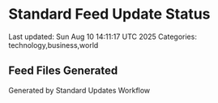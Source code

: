 # Standard Feed Update Status
Last updated: Sun Aug 10 14:11:17 UTC 2025
Categories: technology,business,world

## Feed Files Generated

Generated by Standard Updates Workflow
